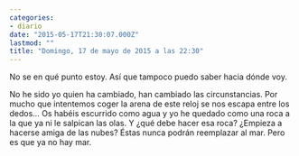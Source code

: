 ```yaml
---
categories:
- diario
date: "2015-05-17T21:30:07.000Z"
lastmod: ""
title: "Domingo, 17 de mayo de 2015 a las 22:30"
---
```


No se en qué punto estoy. Así que tampoco puedo saber hacia dónde voy.

No he sido yo quien ha cambiado, han cambiado las circunstancias. Por mucho que intentemos coger la arena de este reloj se nos escapa entre los dedos...
Os habéis escurrido como agua y yo he quedado como una roca a la que ya ni le salpican las olas.
Y ¿qué debe hacer esa roca?
¿Empieza a hacerse amiga de las nubes?
Éstas nunca podrán reemplazar al mar. Pero es que ya no hay mar.